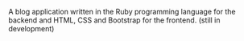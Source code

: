 A blog application written in the Ruby programming language for the backend and HTML, CSS and Bootstrap for the frontend. (still in development)

